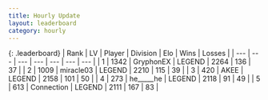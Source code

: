 ```yaml
---
title: Hourly Update
layout: leaderboard
category: hourly
---
```


{: .leaderboard}
| Rank | LV | Player | Division | Elo | Wins | Losses |
| --- | --- | --- | --- | --- | --- | --- |
| <span data-change="0">1</span> | 1342 | <span title="ID: 315148">GryphonEX</span> | LEGEND | <span data-change="4">2264</span> | <span data-change="1">136</span> | <span data-change="0">37</span> |
| <span data-change="0">2</span> | 1009 | <span title="ID: 416373">miracle03</span> | LEGEND | <span data-change="0">2210</span> | <span data-change="0">115</span> | <span data-change="0">39</span> |
| <span data-change="0">3</span> | 420 | <span title="ID: 455100">AKEE</span> | LEGEND | <span data-change="0">2158</span> | <span data-change="0">101</span> | <span data-change="0">50</span> |
| <span data-change="0">4</span> | 273 | <span title="ID: 405067">he_____he</span> | LEGEND | <span data-change="0">2118</span> | <span data-change="0">91</span> | <span data-change="0">49</span> |
| <span data-change="0">5</span> | 613 | <span title="ID: 539711">Connection</span> | LEGEND | <span data-change="0">2111</span> | <span data-change="0">167</span> | <span data-change="0">83</span> |